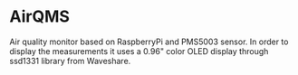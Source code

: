 # AirQMS 

Air quality monitor based on RaspberryPi and PMS5003 sensor.
In order to display the measurements it uses a 0.96" color OLED display through ssd1331 library from Waveshare.
